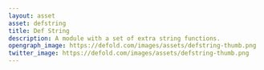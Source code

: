 ```yaml
---
layout: asset
asset: defstring
title: Def String
description: A module with a set of extra string functions.
opengraph_image: https://defold.com/images/assets/defstring-thumb.png
twitter_image: https://defold.com/images/assets/defstring-thumb.png
---
```

